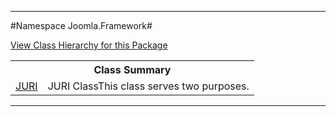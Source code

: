 

- - -

#Namespace Joomla.Framework#

<div><a href='https://github.com/JeyDotC/Hirudo-docs/tree/master/joomla/framework/package-tree.md'>View Class Hierarchy for this Package</a></div>

<table class="title">
<tr><th colspan="2" class="title">Class Summary</th></tr>
<tr><td class="name"><a href="https://github.com/JeyDotC/Hirudo-docs/blob/master/Joomla/Framework/JURI.md">JURI</a></td><td class="description">JURI ClassThis class serves two purposes. </td></tr>
</table>

- - -


